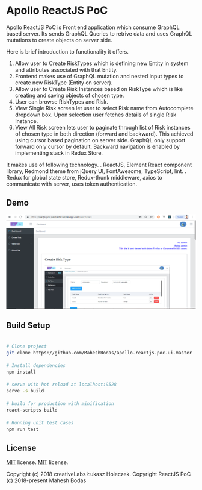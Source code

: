 # Apollo ReactJS PoC

Apollo ReactJS PoC is Front end application which consume GraphQL based server. Its sends GraphQL Queries to retrive data and uses GraphQL mutations to create objects on server side.

 Here is brief introduction to functionality it offers.

1. Allow user to Create RiskTypes which is defining new Entity in system and attributes associated with that Entity. 
2. Frontend makes use of GraphQL mutation and nested input types to create new RiskType (Entity on server).
3. Allow user to Create Risk Instances based on RiskType which is like creating and saving objects of chosen type.
4. User can browse RiskTypes and Risk. 
5. View Single Risk screen let user to select Risk name from Autocomplete dropdown box. Upon selection user fetches details of single  Risk Instance.
6. View All Risk screen lets user to paginate through list of Risk instances of chosen type in both direction (forward and backward). This achieved using cursor based pagination on server side. GraphQL only support forward only cursor by default. Backward navigation is enabled by implementing stack in Redux Store.

It makes use of following technology.
. ReactJS, Element React component library, Redmond theme from jQuery UI, FontAwesome, TypeScript, lint.
. Redux for global state store, Redux-thunk middleware, axios to communicate with server, uses token authentication. 

## Demo
![demo](https://github.com/MaheshBodas/apollo-reactjs-poc-ui-master/blob/master/blob/Dashboard.png)

## Build Setup

``` bash

# Clone project
git clone https://github.com/MaheshBodas/apollo-reactjs-poc-ui-master

# Install dependencies
npm install

# serve with hot reload at localhost:9528
serve -s build

# build for production with minification
react-scripts build

# Running unit test cases
npm run test

```


## License
[MIT](https://github.com/coreui/coreui-free-react-admin-template/blob/master/LICENSE) license.
[MIT](https://github.com/MaheshBodas/reactjs-poc-ui-master/LICENSE) license.

Copyright (c) 2018 creativeLabs Łukasz Holeczek.
Copyright ReactJS PoC (c) 2018-present Mahesh Bodas
